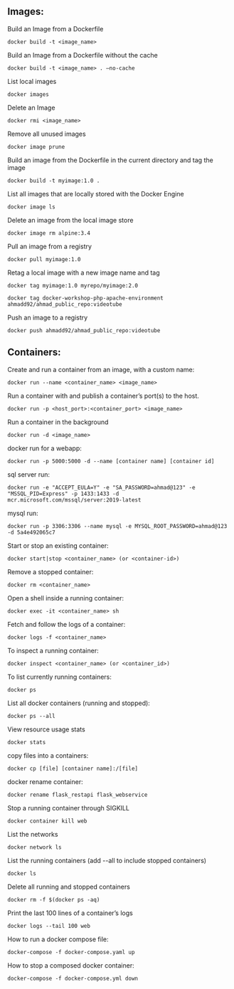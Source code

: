 
## Images:

Build an Image from a Dockerfile

`docker build -t <image_name>`

Build an Image from a Dockerfile without the cache

`docker build -t <image_name> . –no-cache`

List local images

`docker images`

 Delete an Image
 
`docker rmi <image_name>`

 Remove all unused images
 
`docker image prune`

 Build an image from the Dockerfile in the current directory and tag the image
 
`docker build -t myimage:1.0 .`

 List all images that are locally stored with the Docker Engine
 
`docker image ls`

 Delete an image from the local image store
 
`docker image rm alpine:3.4`

 Pull an image from a registry
 
`docker pull myimage:1.0`

 Retag a local image with a new image name and tag
 
`docker tag myimage:1.0 myrepo/myimage:2.0`

`docker tag docker-workshop-php-apache-environment ahmadd92/ahmad_public_repo:videotube`

 Push an image to a registry
 
`docker push ahmadd92/ahmad_public_repo:videotube`


## Containers:

 Create and run a container from an image, with a custom name:
 
`docker run --name <container_name> <image_name>`

 Run a container with and publish a container’s port(s) to the host.
 
`docker run -p <host_port>:<container_port> <image_name>`

 Run a container in the background
 
`docker run -d <image_name>`

 docker run for a webapp: 
 
`docker run -p 5000:5000 -d --name [container name] [container id]`

 sql server run:
 
`docker run -e "ACCEPT_EULA=Y" -e "SA_PASSWORD=ahmad@123" -e "MSSQL_PID=Express" -p 1433:1433 -d mcr.microsoft.com/mssql/server:2019-latest`

 mysql run:
 
`docker run -p 3306:3306 --name mysql -e MYSQL_ROOT_PASSWORD=ahmad@123 -d 5a4e492065c7`

 Start or stop an existing container:
 
`docker start|stop <container_name> (or <container-id>)`

 Remove a stopped container:
 
`docker rm <container_name>`

 Open a shell inside a running container:
 
`docker exec -it <container_name> sh`

 Fetch and follow the logs of a container:
 
`docker logs -f <container_name>`

 To inspect a running container:
 
`docker inspect <container_name> (or <container_id>)`

 To list currently running containers:
 
`docker ps`

 List all docker containers (running and stopped):
 
`docker ps --all`

 View resource usage stats
 
`docker stats`

 copy files into a containers:
 
`docker cp [file] [container name]:/[file]`

 docker rename container:
 
`docker rename flask_restapi flask_webservice`

 Stop a running container through SIGKILL
 
`docker container kill web`

 List the networks
 
`docker network ls`

 List the running containers (add --all to include stopped containers)
 
`docker ls`

 Delete all running and stopped containers
 
`docker rm -f $(docker ps -aq)`

 Print the last 100 lines of a container’s logs
 
`docker logs --tail 100 web`

 How to run a docker compose file:
 
`docker-compose -f docker-compose.yaml up`

 How to stop a composed docker container:
 
`docker-compose -f docker-compose.yml down`



